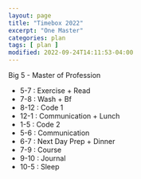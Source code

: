 ```yaml
---
layout: page
title: "Timebox 2022"
excerpt: "One Master"
categories: plan
tags: [ plan ]
modified: 2022-09-24T14:11:53-04:00
---
```


Big 5 - Master of Profession

* 5-7 : Exercise + Read
* 7-8 : Wash + Bf
* 8-12 : Code 1
* 12-1 : Communication + Lunch
* 1-5 : Code 2
* 5-6 : Communication
* 6-7 : Next Day Prep + Dinner
* 7-9 : Course
* 9-10 : Journal
* 10-5 : Sleep
